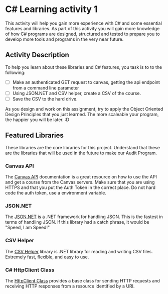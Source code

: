 # C# Learning activity 1
This activity will help you gain more experience with C# and some essential features and libraries. As part of this activity you will gain more knowledge of how C# programs are designed, structured and tested to prepare you to develop more tools and programs in the very near future. 

## Activity Description
To help you learn about these libraries and C# features, you task is to to the following:
- [ ] Make an authenticated GET request to canvas, getting the api endpoint from a command line parameter 
- [ ] Using JSON.NET and CSV helper, create a CSV of the course.
- [ ] Save the CSV to the hard drive.

As you design and work on this assignment, try to apply the Object Oriented Design Principles that you just learned. The more scaleable your program, the happier you will be later. :D 

## Featured Libraries
These libraries are the core libraries for this project. Understand that these are the libraries that will be used in the future to make our Audit Program. 

### Canvas API
The [Canvas API](https://canvas.instructure.com/doc/api/) documentation is a great resource on how to use the API and get a course from the Canvas servers. Make sure that you are using HTTPS and that you put the Auth Token in the correct place. Do not hard code the auth token, use a environment variable.

### JSON.NET
The [JSON.NET](https://www.newtonsoft.com/json) is a .NET framework for handling JSON. This is the fastest in terms of handling JSON. If this library had a catch phrase, it would be "Speed, I am Speed!"

### CSV Helper
The [CSV Helper](https://joshclose.github.io/CsvHelper/) library is .NET library for reading and writing CSV files. Extremely fast, flexible, and easy to use.

### C# HttpClient Class
The [HttpClient Class](https://docs.microsoft.com/en-us/dotnet/api/system.net.http.httpclient?view=netframework-4.8) provides a base class for sending HTTP requests and receiving HTTP responses from a resource identified by a URI.